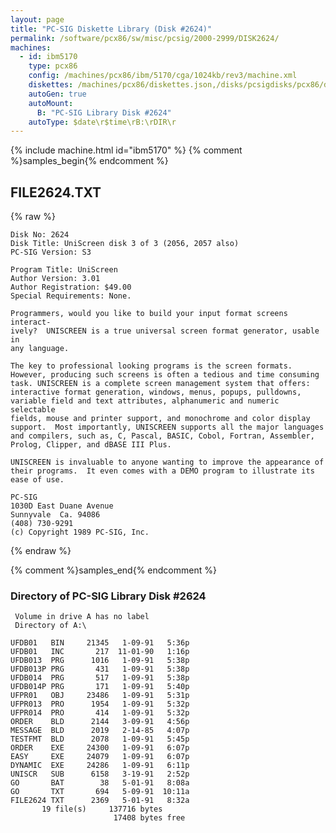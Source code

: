 ```yaml
---
layout: page
title: "PC-SIG Diskette Library (Disk #2624)"
permalink: /software/pcx86/sw/misc/pcsig/2000-2999/DISK2624/
machines:
  - id: ibm5170
    type: pcx86
    config: /machines/pcx86/ibm/5170/cga/1024kb/rev3/machine.xml
    diskettes: /machines/pcx86/diskettes.json,/disks/pcsigdisks/pcx86/diskettes.json
    autoGen: true
    autoMount:
      B: "PC-SIG Library Disk #2624"
    autoType: $date\r$time\rB:\rDIR\r
---
```


{% include machine.html id="ibm5170" %}
{% comment %}samples_begin{% endcomment %}

## FILE2624.TXT

{% raw %}
```
Disk No: 2624                                                           
Disk Title: UniScreen disk 3 of 3 (2056, 2057 also)                     
PC-SIG Version: S3                                                      
                                                                        
Program Title: UniScreen                                                
Author Version: 3.01                                                    
Author Registration: $49.00                                             
Special Requirements: None.                                             
                                                                        
Programmers, would you like to build your input format screens interact-
ively?  UNISCREEN is a true universal screen format generator, usable in
any language.                                                           
                                                                        
The key to professional looking programs is the screen formats.         
However, producing such screens is often a tedious and time consuming   
task. UNISCREEN is a complete screen management system that offers:     
interactive format generation, windows, menus, popups, pulldowns,       
variable field and text attributes, alphanumeric and numeric selectable 
fields, mouse and printer support, and monochrome and color display     
support.  Most importantly, UNISCREEN supports all the major languages  
and compilers, such as, C, Pascal, BASIC, Cobol, Fortran, Assembler,    
Prolog, Clipper, and dBASE III Plus.                                    
                                                                        
UNISCREEN is invaluable to anyone wanting to improve the appearance of  
their programs.  It even comes with a DEMO program to illustrate its    
ease of use.                                                            
                                                                        
PC-SIG                                                                  
1030D East Duane Avenue                                                 
Sunnyvale  Ca. 94086                                                    
(408) 730-9291                                                          
(c) Copyright 1989 PC-SIG, Inc.                                         
```
{% endraw %}

{% comment %}samples_end{% endcomment %}

### Directory of PC-SIG Library Disk #2624

     Volume in drive A has no label
     Directory of A:\

    UFDB01   BIN     21345   1-09-91   5:36p
    UFDB01   INC       217  11-01-90   1:16p
    UFDB013  PRG      1016   1-09-91   5:38p
    UFDB013P PRG       431   1-09-91   5:38p
    UFDB014  PRG       517   1-09-91   5:38p
    UFDB014P PRG       171   1-09-91   5:40p
    UFPR01   OBJ     23486   1-09-91   5:31p
    UFPR013  PRO      1954   1-09-91   5:32p
    UFPR014  PRO       414   1-09-91   5:32p
    ORDER    BLD      2144   3-09-91   4:56p
    MESSAGE  BLD      2019   2-14-85   4:07p
    TESTFMT  BLD      2078   1-09-91   5:45p
    ORDER    EXE     24300   1-09-91   6:07p
    EASY     EXE     24079   1-09-91   6:07p
    DYNAMIC  EXE     24286   1-09-91   6:11p
    UNISCR   SUB      6158   3-19-91   2:52p
    GO       BAT        38   5-01-91   8:08a
    GO       TXT       694   5-09-91  10:11a
    FILE2624 TXT      2369   5-01-91   8:32a
           19 file(s)     137716 bytes
                           17408 bytes free
